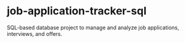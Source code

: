 # job-application-tracker-sql
SQL-based database project to manage and analyze job applications, interviews, and offers.

